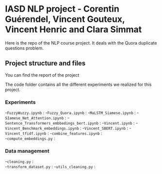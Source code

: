 # IASD NLP project - Corentin Guérendel, Vincent Gouteux, Vincent Henric and Clara Simmat
Here is the repo of the NLP course project. It deals with the Quora duplicate questions problem.

## Project structure and files

You can find the report of the project

The code folder contains all the different experiments we realized for this project.

### Experiments
  -`FuzzyWuzzy.ipynb` :
  -`Fuzzy_Quora.ipynb` :
  -`MaLSTM_Siamese.ipynb` :
  -`SIamese_Net_Attention.ipynb` :
  -`Sentence_Transformers_embbedings_bert.ipynb` :
  -`Vincent.ipynb` :
  -`Vincent_Benchmark_embeddings.ipynb` :
  -`Vincent_SBERT.ipynb` :
  -`Vincent_tfidf.ipynb` :
  -`combine_features.ipynb` :	
  -`compute_embeddings.py` :
  
### Data management  

  -`cleaning.py` :	
  -`transform_dataset.py` :
  -`utils_cleaning.py` :
